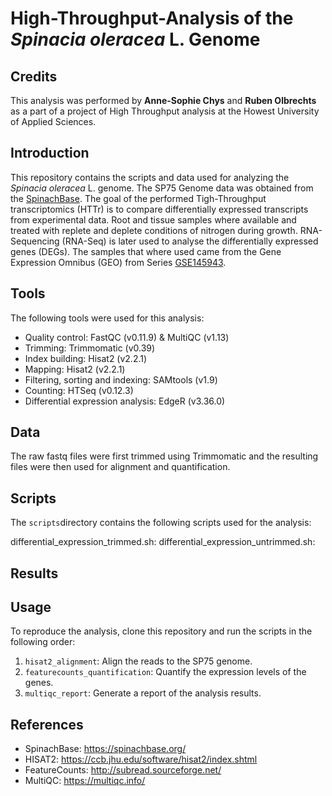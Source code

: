 # High-Throughput-Analysis of the *Spinacia oleracea* L. Genome
## Credits
This analysis was performed by **Anne-Sophie Chys** and **Ruben Olbrechts** as a part of a project of High Throughput analysis at the Howest University of Applied Sciences.

## Introduction
This repository contains the scripts and data used for analyzing the *Spinacia oleracea* L. genome. The SP75 Genome data was obtained from the [SpinachBase](http://spinachbase.org/?q=download). The goal of the performed Tigh-Throughput transcriptomics (HTTr) is to compare differentially expressed transcripts from experimental data. Root and tissue samples where available and treated with replete and deplete conditions of nitrogen during growth. RNA-Sequencing (RNA-Seq) is later used to analyse the differentially expressed genes (DEGs). The samples that where used came from the Gene Expression Omnibus (GEO) from Series [GSE145943](https://www.ncbi.nlm.nih.gov/geo/query/acc.cgi?acc=GSE145943).

## Tools
The following tools were used for this analysis:
* Quality control: FastQC (v0.11.9) & MultiQC (v1.13)
* Trimming: Trimmomatic (v0.39)
* Index building: Hisat2 (v2.2.1)
* Mapping: Hisat2 (v2.2.1)
* Filtering, sorting and indexing: SAMtools (v1.9)
* Counting: HTSeq (v0.12.3)
* Differential expression analysis: EdgeR (v3.36.0)

## Data
The raw fastq files were first trimmed using Trimmomatic and the resulting files were then used for alignment and quantification.

## Scripts
The `scripts`directory contains the following scripts used for the analysis:

differential_expression_trimmed.sh:
differential_expression_untrimmed.sh:

## Results

## Usage
To reproduce the analysis, clone this repository and run the scripts in the following order:

1. `hisat2_alignment`: Align the reads to the SP75 genome.
2. `featurecounts_quantification`: Quantify the expression levels of the genes.
3. `multiqc_report`: Generate a report of the analysis results.

## References
* SpinachBase: https://spinachbase.org/  
* HISAT2: https://ccb.jhu.edu/software/hisat2/index.shtml  
* FeatureCounts: http://subread.sourceforge.net/  
* MultiQC: https://multiqc.info/
